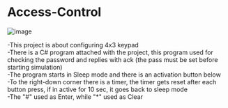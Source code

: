 # Access-Control
![image](https://github.com/3bdallaaa/Access-Control/assets/118936824/9c96af57-354a-4f40-ae7d-543141506aca)

-This project is about configuring 4x3 keypad   
-There is a C# program attached with the project, this program used for checking the password and replies with ack (the pass must be set before starting simulation)      
-The program starts in Sleep mode and there is an activation button below   
-To the right-down corner there is a timer, the timer gets reset after each button press, if in active for 10 sec, it goes back to sleep mode   
-The "#" used as Enter, while "*" used as Clear
